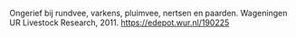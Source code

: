 Ongerief bij rundvee, varkens, pluimvee, nertsen en paarden. Wageningen UR Livestock Research, 2011. https://edepot.wur.nl/190225